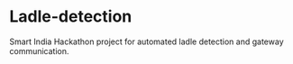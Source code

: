 # Ladle-detection
Smart India Hackathon project for automated ladle detection and gateway communication.
